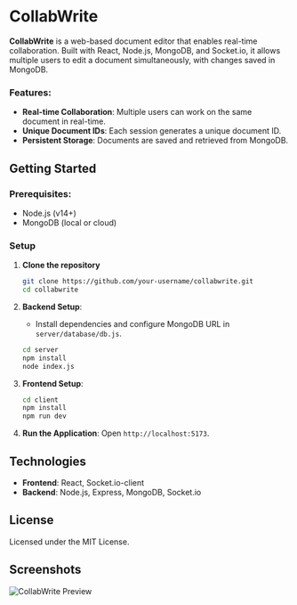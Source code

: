 # CollabWrite

**CollabWrite** is a web-based document editor that enables real-time collaboration. Built with React, Node.js, MongoDB, and Socket.io, it allows multiple users to edit a document simultaneously, with changes saved in MongoDB.

### Features:
- **Real-time Collaboration**: Multiple users can work on the same document in real-time.
- **Unique Document IDs**: Each session generates a unique document ID.
- **Persistent Storage**: Documents are saved and retrieved from MongoDB.

## Getting Started

### Prerequisites:
- Node.js (v14+)
- MongoDB (local or cloud)

### Setup

1. **Clone the repository**
    ```bash
    git clone https://github.com/your-username/collabwrite.git
    cd collabwrite
    ```

2. **Backend Setup**:
    - Install dependencies and configure MongoDB URL in `server/database/db.js`.
    ```bash
    cd server
    npm install
    node index.js
    ```

3. **Frontend Setup**:
    ```bash
    cd client
    npm install
    npm run dev
    ```

4. **Run the Application**: Open `http://localhost:5173`.

## Technologies
- **Frontend**: React, Socket.io-client
- **Backend**: Node.js, Express, MongoDB, Socket.io

## License
Licensed under the MIT License.

## Screenshots
![CollabWrite Preview](https://github.com/user-attachments/assets/e7a8cf84-fc4a-4f68-9fbd-7423062257d7)


